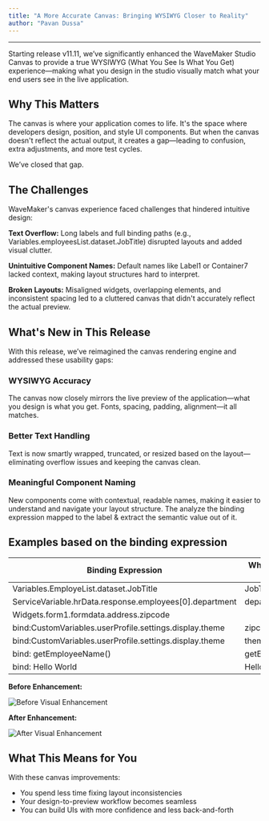 ```yaml
---
title: "A More Accurate Canvas: Bringing WYSIWYG Closer to Reality"
author: "Pavan Dussa"
---
```

---

Starting release v11.11, we’ve significantly enhanced the WaveMaker Studio Canvas to provide a true WYSIWYG (What You See Is What You Get) experience—making what you design in the studio visually match what your end users see in the live application.

## Why This Matters
The canvas is where your application comes to life. It's the space where developers design, position, and style UI components. But when the canvas doesn't reflect the actual output, it creates a gap—leading to confusion, extra adjustments, and more test cycles.

We’ve closed that gap.


<!-- truncate -->

## The Challenges

​WaveMaker's canvas experience faced challenges that hindered intuitive design:​

**Text Overflow:** Long labels and full binding paths (e.g., Variables.employeesList.dataset.JobTitle) disrupted layouts and added visual clutter.​

**Unintuitive Component Names:** Default names like Label1 or Container7 lacked context, making layout structures hard to interpret.​

**Broken Layouts:** Misaligned widgets, overlapping elements, and inconsistent spacing led to a cluttered canvas that didn't accurately reflect the actual preview.

## What's New in This Release

With this release, we’ve reimagined the canvas rendering engine and addressed these usability gaps:

### WYSIWYG Accuracy
The canvas now closely mirrors the live preview of the application—what you design is what you get. Fonts, spacing, padding, alignment—it all matches.

### Better Text Handling
Text is now smartly wrapped, truncated, or resized based on the layout—eliminating overflow issues and keeping the canvas clean.

### Meaningful Component Naming
New components come with contextual, readable names, making it easier to understand and navigate your layout structure. The analyze the binding expression mapped to the label & extract the semantic value out of it.

## Examples based on the binding expression

| Binding Expression | What You See in Canvas |
| ------------------ | ---------------------- |
| Variables.EmployeList.dataset.JobTitle | JobTiltle |
| ServiceVariable.hrData.response.employees[0].department | department |
| Widgets.form1.formdata.address.zipcode |  |
| bind:CustomVariables.userProfile.settings.display.theme | zipcode |
| bind:CustomVariables.userProfile.settings.display.theme | theme |
| bind: getEmployeeName() | getEmployeeName |
| bind: <span> Hello World </span> | Hello World |


**Before Enhancement:**

![Before Visual Enhancement](/learn/assets/before-visual-enhancement.png)

**After Enhancement:**

![After Visual Enhancement](/learn/assets/after-visual-enhancement.png)

## What This Means for You

With these canvas improvements:
- You spend less time fixing layout inconsistencies
- Your design-to-preview workflow becomes seamless
- You can build UIs with more confidence and less back-and-forth

